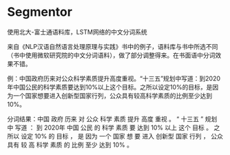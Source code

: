 # Segmentor
使用北大-富士通语料库，LSTM网络的中文分词系统

来自《NLP汉语自然语言处理原理与实践》书中的例子，语料库与书中所选不同（书中使用微软研究院的中文分词语料），做了部分调整得来。在书面语中分词效果不错。

例：中国政府历来对公众科学素质提升高度重视。“十三五”规划中写道：到2020年中国公民的科学素质要达到10%以上这个目标。之所以设定10%的目标，是因为一个国家想要进入创新型国家行列，公众具有较高科学素质的比例至少达到10%。

分词结果：中国 政府 历来  对 公众 科学 素质 提升 高度 重视  。  “ 十三五  ” 规划  中 写道  ：  到 2020年 中国 公民  的 科学 素质  要 达到 10% 以上 这个 目标  。 之所以 设定 10%  的 目标  ，  是 因为 一个 国家  想  要 进入 创新型 国家 行列  ， 公众 具有  较  高 科学 素质  的 比例 至少 达到 10%  。
